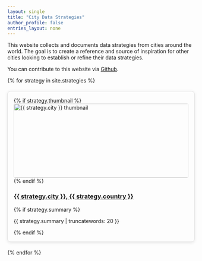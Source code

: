 ```yaml
---
layout: single
title: "City Data Strategies"
author_profile: false
entries_layout: none
---
```

This website collects and documents data strategies from cities around the world. The goal is to create a reference and source of inspiration for other cities looking to establish or refine their data strategies.

You can contribute to this website via [Github](https://github.com/datacities/datacities.github.io).

<div style="display: grid; grid-template-columns: repeat(auto-fill, minmax(300px, 1fr)); gap: 20px;">
  {% for strategy in site.strategies %}
    <div style="border: 1px solid #ddd; padding: 16px; border-radius: 8px; box-shadow: 0 2px 8px rgba(0,0,0,0.1);">
      {% if strategy.thumbnail %}
        <a href="{{ site.baseurl }}{{ strategy.url }}">
          <img src="{{ strategy.thumbnail }}" alt="{{ strategy.city }} thumbnail" style="width: 100%; height: 200px; object-fit: cover; border-radius: 4px;">
        </a>
      {% endif %}
      <h3>
        <a href="{{ site.baseurl }}{{ strategy.url }}">{{ strategy.city }}, {{ strategy.country }}</a>
      </h3>
      {% if strategy.summary %}
        <p>{{ strategy.summary | truncatewords: 20 }}</p>
      {% endif %}
    </div>
  {% endfor %}
</div>
